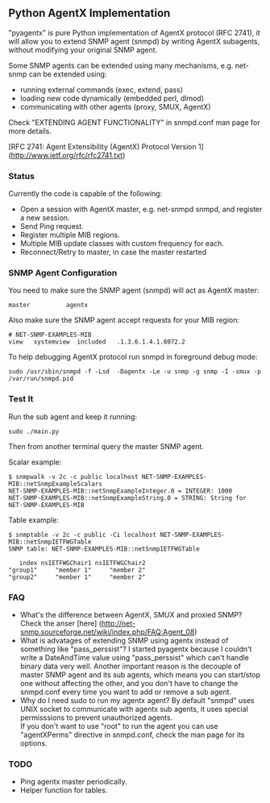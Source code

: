 ## Python AgentX Implementation

"pyagentx" is pure Python implementation of AgentX protocol (RFC 2741), it will allow you to extend SNMP agent (snmpd) by writing AgentX subagents, without modifying your original SNMP agent.

Some SNMP agents can be extended using many mechanisms, e.g. net-snmp can be extended using:

* running external commands (exec, extend, pass)
* loading new code dynamically (embedded perl, dlmod)
* communicating with other agents (proxy, SMUX, AgentX)

Check "EXTENDING AGENT FUNCTIONALITY" in snmpd.conf man page for more details.

[RFC 2741: Agent Extensibility (AgentX) Protocol Version 1]
(http://www.ietf.org/rfc/rfc2741.txt)

### Status

Currently the code is capable of the following:

* Open a session with AgentX master, e.g. net-snmpd snmpd, and register a new session.
* Send Ping request.
* Register multiple MIB regions.
* Multiple MIB update classes with custom frequency for each.
* Reconnect/Retry to master, in case the master restarted


### SNMP Agent Configuration

You need to make sure the SNMP agent (snmpd) will act as AgentX master:

    master          agentx

Also make sure the SNMP agent accept requests for your MIB region:

    # NET-SNMP-EXAMPLES-MIB
    view   systemview  included   .1.3.6.1.4.1.8072.2

To help debugging AgentX protocol run snmpd in foreground debug mode:

    sudo /usr/sbin/snmpd -f -Lsd  -Dagentx -Le -u snmp -g snmp -I -smux -p /var/run/snmpd.pid


### Test It

Run the sub agent and keep it running:

	sudo ./main.py 

Then from another terminal query the master SNMP agent.

Scalar example:

    $ snmpwalk -v 2c -c public localhost NET-SNMP-EXAMPLES-MIB::netSnmpExampleScalars
    NET-SNMP-EXAMPLES-MIB::netSnmpExampleInteger.0 = INTEGER: 1000
    NET-SNMP-EXAMPLES-MIB::netSnmpExampleString.0 = STRING: String for NET-SNMP-EXAMPLES-MIB

Table example:

    $ snmptable -v 2c -c public -Ci localhost NET-SNMP-EXAMPLES-MIB::netSnmpIETFWGTable 
    SNMP table: NET-SNMP-EXAMPLES-MIB::netSnmpIETFWGTable
    
       index nsIETFWGChair1 nsIETFWGChair2
    "group1"     "member 1"     "member 2"
    "group2"     "member 1"     "member 2"


### FAQ

- What's the difference between AgentX, SMUX and proxied SNMP?
  Check the anser [here] 
  (http://net-snmp.sourceforge.net/wiki/index.php/FAQ:Agent_08)
- What is advatages of extending SNMP using agentx instead of something like "pass\_perssist"?
  I started pyagentx because I couldn't write a DateAndTime value using "pass\_perssist" which can't handle binary data very well.
  Another important reason is the decouple of master SNMP agent and its sub agents, which means you can start/stop one without affecting the other, and you don't have to change the snmpd.conf every time you want to add or remove a sub agent.
- Why do I need sudo to run my agentx agent?
  By default "snmpd" uses UNIX socket to communicate with agentx sub agents, it uses special permisssions to prevent unauthorized agents.  
  If you don't want to use "root" to run the agent you can use "agentXPerms" directive in snmpd.conf, check the man page for its options.
  


### TODO

* Ping agentx master periodically.
* Helper function for tables.

